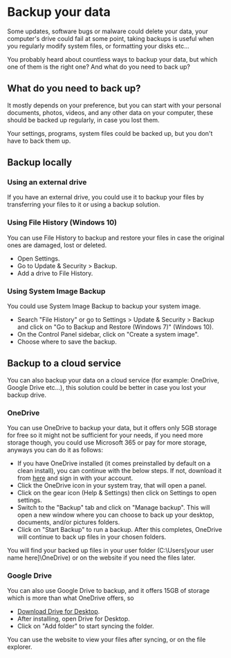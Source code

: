 # Backup your data

Some updates, software bugs or malware could delete your data, your computer's drive could fail at some point, taking backups is useful when you regularly modify system files, or formatting your disks etc...

You probably heard about countless ways to backup your data, but which one of them is the right one? And what do you need to back up?

## What do you need to back up?

It mostly depends on your preference, but you can start with your personal documents, photos, videos, and any other data on your computer, these should be backed up regularly, in case you lost them.

Your settings, programs, system files could be backed up, but you don't have to back them up.

## Backup locally

### Using an external drive

If you have an external drive, you could use it to backup your files by transferring your files to it or using a backup solution.

### Using File History (Windows 10)

You can use File History to backup and restore your files in case the original ones are damaged, lost or deleted.

- Open Settings.
- Go to Update & Security > Backup.
- Add a drive to File History.

### Using System Image Backup

You could use System Image Backup to backup your system image.

- Search "File History" or go to Settings > Update & Security > Backup and click on "Go to Backup and Restore (Windows 7)" (Windows 10).
- On the Control Panel sidebar, click on "Create a system image".
- Choose where to save the backup.

## Backup to a cloud service

You can also backup your data on a cloud service (for example: OneDrive, Google Drive etc...), this solution could be better in case you lost your backup drive.

### OneDrive

You can use OneDrive to backup your data, but it offers only 5GB storage for free so it might not be sufficient for your needs, if you need more storage though, you could use Microsoft 365 or pay for more storage, anyways you can do it as follows:

- If you have OneDrive installed (it comes preinstalled by default on a clean install), you can continue with the below steps. If not, download it from [here](https://www.microsoft.com/en-us/microsoft-365/onedrive/download) and sign in with your account.
- Click the OneDrive icon in your system tray, that will open a panel.
- Click on the gear icon (Help & Settings) then click on Settings to open settings.
- Switch to the "Backup" tab and click on "Manage backup". This will open a new window where you can choose to back up your desktop, documents, and/or pictures folders.
- Click on "Start Backup" to run a backup. After this completes, OneDrive will continue to back up files in your chosen folders.

You will find your backed up files in your user folder (C:\Users\[your user name here]\OneDrive) or on the website if you need the files later.

### Google Drive

You can also use Google Drive to backup, and it offers 15GB of storage which is more than what OneDrive offers, so 

- [Download Drive for Desktop](https://www.google.com/drive/download/).
- After installing, open Drive for Desktop.
- Click on "Add folder" to start syncing the folder.

You can use the website to view your files after syncing, or on the file explorer.
